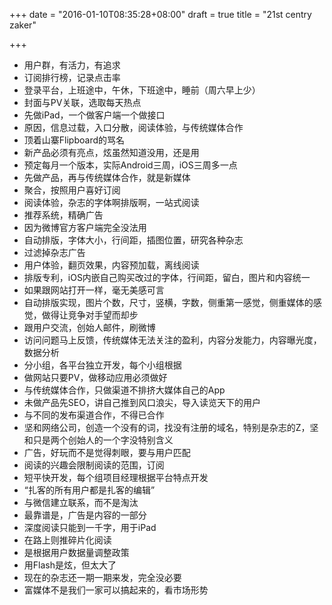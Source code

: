 +++
date = "2016-01-10T08:35:28+08:00"
draft = true
title = "21st centry zaker"

+++



* 用户群，有活力，有追求
* 订阅排行榜，记录点击率
* 登录平台，上班途中，午休，下班途中，睡前（周六早上少）
* 封面与PV关联，选取每天热点
* 先做iPad，一个做客户端一个做接口
* 原因，信息过载，入口分散，阅读体验，与传统媒体合作
* 顶着山寨Flipboard的骂名
* 新产品必须有亮点，炫虽然知道没用，还是用
* 预定每月一个版本，实际Android三周，iOS三周多一点
* 先做产品，再与传统媒体合作，就是新媒体
* 聚合，按照用户喜好订阅
* 阅读体验，杂志的字体啊排版啊，一站式阅读
* 推荐系统，精确广告
* 因为微博官方客户端完全没法用
* 自动排版，字体大小，行间距，插图位置，研究各种杂志
* 过滤掉杂志广告
* 用户体验，翻页效果，内容预加载，离线阅读
* 排版专利，iOS内嵌自己购买改过的字体，行间距，留白，图片和内容统一
* 如果跟网站打开一样，毫无美感可言
* 自动排版实现，图片个数，尺寸，竖横，字数，侧重第一感觉，侧重媒体的感觉，做得让竞争对手望而却步
* 跟用户交流，创始人邮件，刷微博
* 访问问题马上反馈，传统媒体无法关注的盈利，内容分发能力，内容曝光度，数据分析
* 分小组，各平台独立开发，每个小组根据
* 做网站只要PV，做移动应用必须做好
* 与传统媒体合作，只做渠道不排挤大媒体自己的App
* 未做产品先SEO，讲自己推到风口浪尖，导入读览天下的用户
* 与不同的发布渠道合作，不得已合作
* 坚和网络公司，创造一个没有的词，找没有注册的域名，特别是杂志的Z，坚和只是两个创始人的一个字没特别含义
* 广告，好玩而不是觉得刺眼，要与用户匹配
* 阅读的兴趣会限制阅读的范围，订阅
* 短平快开发，每个组项目经理根据平台特点开发
* “扎客的所有用户都是扎客的编辑”
* 与微信建立联系，而不是淘汰
* 最靠谱是，广告是内容的一部分
* 深度阅读只能到一千字，用于iPad
* 在路上则推碎片化阅读
* 是根据用户数据量调整政策
* 用Flash是炫，但太大了
* 现在的杂志还一期一期来发，完全没必要
* 富媒体不是我们一家可以搞起来的，看市场形势